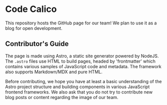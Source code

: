 # Code Calico

This repository hosts the GitHub page for our team! We plan to use it as a blog for open development.

## Contributor's Guide

The page is made using Astro, a static site generator powered by NodeJS. The `.astro` files use HTML to build pages, headed by 'frontmatter' which contains various samples of JavaScript code and metadata. The framework also supports Markdown/MDX and pure HTML.

Before contributing, we hope you have at least a basic understanding of the Astro project structure and building components in various JavaScript frontend frameworks. We also ask that you do not try to contribute new blog posts or content regarding the image of our team.
